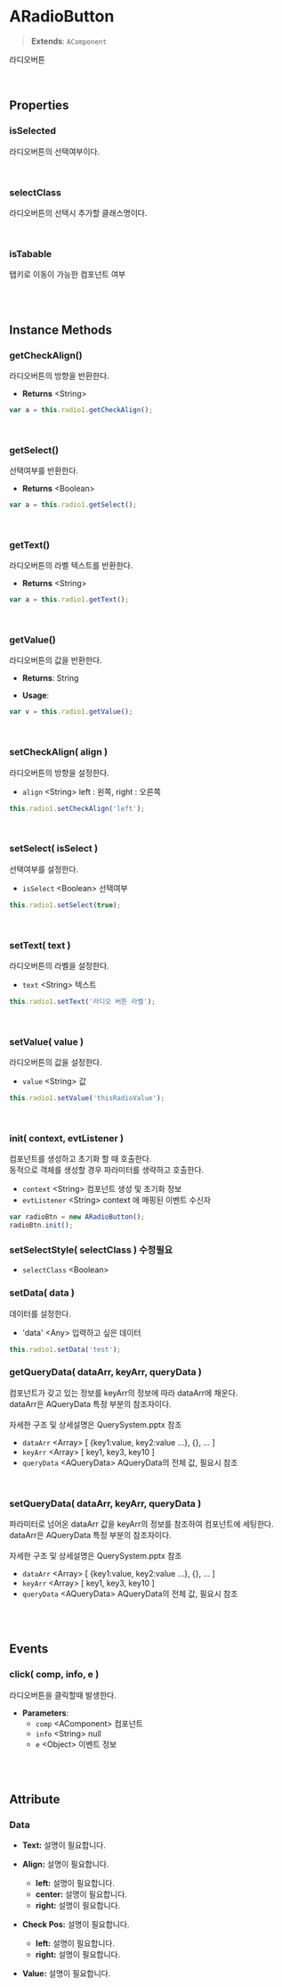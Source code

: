 # ARadioButton
> **Extends**: `AComponent`

라디오버튼

<br/>

## Properties

### isSelected <Boolean>

라디오버튼의 선택여부이다.

<br/>

### selectClass <String>

라디오버튼의 선택시 추가할 클래스명이다.

<br/>

### isTabable <Boolean>

탭키로 이동이 가능한 컴포넌트 여부

<br/>
<br/>

## Instance Methods

### getCheckAlign()

라디오버튼의 방향을 반환한다.

- **Returns** \<String>

```js
var a = this.radio1.getCheckAlign();
```

<br/>

### getSelect()

선택여부를 반환한다.

- **Returns** \<Boolean>

```js
var a = this.radio1.getSelect();
```

<br/>

### getText()

라디오버튼의 라벨 텍스트를 반환한다.

- **Returns** \<String>

```js
var a = this.radio1.getText();
```

<br/>

### getValue()

라디오버튼의 값을 반환한다.

* **Returns**: String

* **Usage**: 
```js
var v = this.radio1.getValue();
```

<br/>

### setCheckAlign( align )

라디오버튼의 방향을 설정한다.

- `align` \<String> left : 왼쪽, right : 오른쪽

```js
this.radio1.setCheckAlign('left');
```

<br/>

### setSelect( isSelect )

선택여부를 설정한다.

- `isSelect` \<Boolean> 선택여부

```js
this.radio1.setSelect(true);
```

<br/>

### setText( text )

라디오버튼의 라벨을 설정한다.

- `text` \<String> 텍스트

```js
this.radio1.setText('라디오 버튼 라벨');
```

<br/>

### setValue( value )

라디오버튼의 값을 설정한다.

- `value` \<String> 값

```js
this.radio1.setValue('thisRadioValue');
```

<br/>

### init( context, evtListener )

컴포넌트를 생성하고 초기화 할 때 호출한다.
<br/>동적으로 객체를 생성할 경우 파라미터를 생략하고 호출한다.

- `context` \<String> 컴포넌트 생성 및 초기화 정보
- `evtListener` \<String> context 에 매핑된 이벤트 수신자

```js
var radioBtn = new ARadioButton();
radioBtn.init();
```

### setSelectStyle( selectClass ) 수정필요

- `selectClass` \<Boolean>

### setData( data )

데이터를 설정한다.

- 'data' \<Any> 입력하고 싶은 데이터

```js
this.radio1.setData('test');
```

### getQueryData( dataArr, keyArr, queryData )

컴포넌트가 갖고 있는 정보를 keyArr의 정보에 따라 dataArr에 채운다.
<br/>dataArr은 AQueryData 특정 부분의 참조자이다.
<br/><br/>
자세한 구조 및 상세설명은 QuerySystem.pptx 참조

- `dataArr` \<Array> [ {key1:value, key2:value ...}, {}, ... ]
- `keyArr` \<Array> [ key1, key3, key10 ]
- `queryData` \<AQueryData> AQueryData의 전체 값, 필요시 참조

<br/>

### setQueryData( dataArr, keyArr, queryData )

파라미터로 넘어온 dataArr 값을 keyArr의 정보를 참조하여 컴포넌트에 세팅한다. 
<br/>dataArr은 AQueryData 특정 부분의 참조자이다.
<br/><br/>
자세한 구조 및 상세설명은 QuerySystem.pptx 참조


- `dataArr` \<Array> [ {key1:value, key2:value ...}, {}, ... ]
- `keyArr` \<Array> [ key1, key3, key10 ]
- `queryData` \<AQueryData> AQueryData의 전체 값, 필요시 참조

<br/>
<br/>

## Events

### click( comp, info, e )

라디오버튼을 클릭할때 발생한다.

* **Parameters**: 
	* `comp` \<AComponent> 컴포넌트
	* `info` \<String> null
	* `e` \<Object> 이벤트 정보

<br/>
<br/>

## Attribute

### Data

* **Text:** 설명이 필요합니다.
* **Align:** 설명이 필요합니다.
    * **left:** 설명이 필요합니다.
    * **center:** 설명이 필요합니다.
    * **right:** 설명이 필요합니다.
    
* **Check Pos:** 설명이 필요합니다.
    * **left:** 설명이 필요합니다.
    * **right:** 설명이 필요합니다.
    
* **Value:** 설명이 필요합니다.

<br/>
